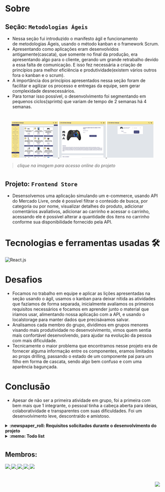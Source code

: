 # Sobre

## Seção: `Metodologias Ágeis`

- Nessa seção fui introduzido o manifesto ágil e funcionamento de metodologias Ágeis, usando o método kanban e o framework Scrum.
- Apresentando como aplicações eram desenvolvidos antigamente(cascata), que somente no final da produção, era apresentando algo para o cliente, gerando um grande retrabalho devido a essa falta de comunicação. E isso fez necessária a criação de princípios para melhor eficiência e produtividade(existem vários outros fora o kanban e o scrum).
- A importância dos princípios apresentados nessa seção foram de facilitar e agilizar os processo e entregas da equipe, sem gerar complexidade desnecessários.
- Para tornar isso possível, o desenvolvimento foi segmentando em pequenos ciclos(sprints) que variam de tempo de 2 semanas há 4 semanas.
#
<div align="center">
  <a href="https://davidrogger.github.io/trybe-project-frontend-online-store">
    <img width="30%" src="./readme-imgs/project_frontend_store_top.webp">
    <img width="30%" src="./readme-imgs/project_frontend_store_mid.webp">
    <img width="30%" src="./readme-imgs/project_frontend_store_bottom.webp">
  </a>
</div>

>*clique na imagem para acesso online do projeto*
#
## Projeto: `Frontend Store`
- Desensolvemos uma aplicação simulando um e-commerce, usando API do Mercado Livre, onde é possível filtrar o conteúdo de busca, por categoria ou por nome, visualizar detalhes do produto, adicionar comentários avaliativos, adicionar ao carrinho e acessar o carrinho, acessando ele é possível alterar a quantidade dos itens no carrinho conforme sua disponibilidade fornecido pela API.

# Tecnologias e ferramentas usadas 🛠

![React.js](https://img.shields.io/badge/-React.js-61DAFB?style=flat-square&logo=react&logoColor=ffffff)


# Desafios

- Focamos no trabalho em equipe e aplicar as lições apresentadas na seção usando o ágil, usamos o kanban para deixar nítida as atividades que fazíamos de forma separada, inicialmente avaliamos os primeiros requisitos necessários e focamos em aprender junto o material que iriamos usar, alimentando nossa aplicação com a API, e usando o localstorage para manter dados que precisávamos salvar.
- Analisamos cada membro do grupo, dividimos em grupos menores visando mais produtividade no desenvolvimento, vimos quem sentia mais confortável desenvolvendo, para ajudar na evolução da pessoa com mais dificuldade.
- Tecnicamente o maior problema que encontramos nesse projeto era de fornecer alguma informação entre os componentes, eramos limitados ao props drilling, passando o estado de um componente pai para um filho em forma de cascata, sendo algo bem confuso e com uma aparência bagunçada.

# Conclusão

- Apesar de não ser a primeira atividade em grupo, foi a primeira com bem mais que 1 integrante, o pessoal tinha a cabeça aberta para ideias, colaboratividade e transparentes com suas dificuldades. Foi um desenvolvimento leve, descontraído e amistoso.

</details>

<details>
  <summary>
    <strong>
      :newspaper_roll: Requisitos solicitados durante o desenvolvimento do projeto
    </strong>
  </summary>

 
### Requisitos
*Nome* | *Avaliação*
--- | :---:
1 - Implemente o módulo de acesso à api do Mercado Livre | :heavy_check_mark:
2 - Crie uma página de listagem de produtos vazia | :heavy_check_mark:
3 - Crie a página do carrinho de compras| :heavy_check_mark:
4 - Liste as categorias de produtos disponíveis via API na página principal | :heavy_check_mark:
5 - Liste os produtos buscados por termos, com os dados resumidos, associados a esses termos | :heavy_check_mark:
6 - Selecione uma categoria e mostre somente os produtos daquela categoria | :heavy_check_mark:
7 - Redirecione para uma tela com a exibição detalhada ao clicar na exibição resumida de um produto| :heavy_check_mark:
8 - Adicione produtos a partir da tela de listagem de produtos | :heavy_check_mark:
9 - Adicione um produto ao carrinho a partir de sua tela de exibição detalhada | :heavy_check_mark:
10 - Visualize a lista de produtos adicionados ao carrinho em sua página e permita a manipulação da sua quantidade | :heavy_check_mark:
11 - Avalie e comente acerca de um produto em sua tela de exibição detalhada | :heavy_check_mark:
12 - Finalize a compra vendo um resumo dela, preenchendo os seus dados e escolhendo a forma de pagamento | :heavy_check_mark:
13 - Mostre junto ao ícone do carrinho a quantidade de produtos dentro dele, em todas as telas em que ele aparece | :heavy_check_mark:
14 - Limite a quantidade de produtos adicionados ao carrinho pela quantidade disponível em estoque | :heavy_check_mark:
15 - Mostre quais produtos tem o frete grátis | :heavy_check_mark:

</details>

<details>
  <summary>
    <strong>
      :memo: Todo list
    </strong>
  </summary>

  - [x] - ~~Criar aplicação com base nos requisitos da trybe.~~ ![data](https://badgen.net/badge/delivery/25-03-2022/green)
  - [x] - Revisar Estilo dos elementos da página. ![data](https://badgen.net/badge/delivery/27-01-2023/green)
  - [ ] - Desenvolver testes automatizados.
  - [ ] - Adaptar elementos da aplicação para mobile.

</details>

#
## Membros:

<div>
  <a href="https://www.linkedin.com/in/brunolorenzonlouzada/">
    <img src="https://badgen.net/badge/Linkedin/Bruno Louzada/blue" \>
  <a href="https://www.linkedin.com/in/davidrogger">
    <img src="https://badgen.net/badge/Linkedin/Davíd Roggér/blue" \>
  <a href="https://www.linkedin.com/in/nelipefunes">
    <img src="https://badgen.net/badge/Linkedin/Felipe Nunes/blue" \>
  <a href="https://www.linkedin.com/in/jcoelhoo/">
    <img src="https://badgen.net/badge/Linkedin/João Coelho/blue" \>
  <a href="https://www.linkedin.com/in/rafaelqfg/">
    <img src="https://badgen.net/badge/Linkedin/Rafael Godoy/blue" \>
</div>

#
<div align="right">
  <img src="https://badgen.net/badge/last%20update/24-01-2023/blue">
</div>
